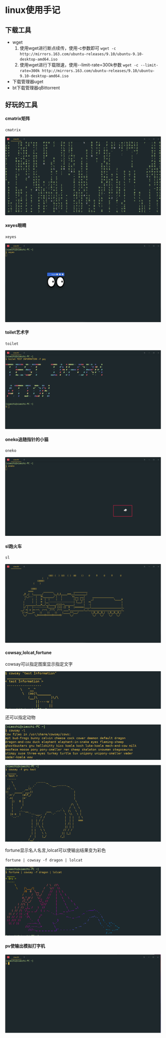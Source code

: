 # linux使用手记

## 下载工具

 - wget
   1. 使用wget进行断点续传，使用-c参数即可
      `wget -c http://mirrors.163.com/ubuntu-releases/9.10/ubuntu-9.10-desktop-amd64.iso  `
   2. 使用wget进行下载限速，使用--limit-rate=300k参数
      `wget -c --limit-rate=300k http://mirrors.163.com/ubuntu-releases/9.10/ubuntu-9.10-desktop-amd64.iso `
- 下载管理器uget
- bt下载管理器qBittorrent

## 好玩的工具

#### cmatrix矩阵

```
cmatrix
```

![1576900516452](assets/1576900516452.png)

#### xeyes眼睛

```
xeyes
```

![1576900579228](assets/1576900579228.png)

#### toilet艺术字

```
toilet
```

![1576900648288](assets/1576900648288.png)

#### oneko追随指针的小猫

```
oneko
```

![1576900713551](assets/1576900713551.png)

#### sl跑火车

```
sl
```

![1576900745910](assets/1576900745910.png)

#### cowsay,lolcat,fortune 

cowsay可以指定图案显示指定文字

![1576900857258](assets/1576900857258.png)

还可以指定动物

![1576900881534](assets/1576900881534.png)

![1576900923086](assets/1576900923086.png)

fortune显示名人名言,lolcat可以使输出结果变为彩色

```
fortune | cowsay -f dragon | lolcat
```

![1576901011260](assets/1576901011260.png)

#### pv使输出模拟打字机

![1576901011260](assets/pv.gif)